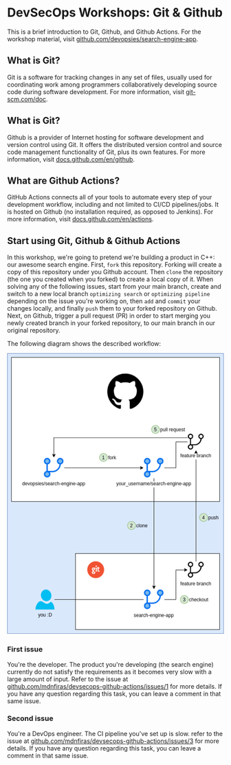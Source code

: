 # DevSecOps Workshops: Git & Github

This is a brief introduction to Git, Github, and Github Actions. For the workshop material, visit <a href="https://github.com/devopsies/search-engine-app" target="_blank">github.com/devopsies/search-engine-app</a>.

## What is Git?

Git is a software for tracking changes in any set of files, usually used for coordinating work among programmers collaboratively developing source code during software development. For more information, visit <a href="https://git-scm.com/doc">git-scm.com/doc</a>.

## What is Git?

Github is a provider of Internet hosting for software development and version control using Git. It offers the distributed version control and source code management functionality of Git, plus its own features. For more information, visit <a href="https://docs.github.com/en/github">docs.github.com/en/github</a>.

## What are Github Actions?

GitHub Actions connects all of your tools to automate every step of your development workflow, including and not limited to CI/CD pipelines/jobs. It is hosted on Github (no installation required, as opposed to Jenkins). For more information, visit <a href="https://docs.github.com/en/actions">docs.github.com/en/actions</a>.

## Start using Git, Github & Github Actions

In this workshop, we're going to pretend we're building a product in C++: our awesome search engine. First, `fork` this repository. Forking will create a copy of this repository under you Github account. Then `clone` the repository (the one you created when you forked) to create a local copy of it. When solving any of the following issues, start from your main branch, create and switch to a new local branch `optimizing search` or `optimizing pipeline` depending on the issue you're working on, then `add` and `commit` your changes locally, and finally `push` them to your forked repository on Github. Next, on Github, trigger a pull request (PR) in order to start merging you newly created branch in your forked repository, to our main branch in our original repository.

The following diagram shows the described workflow:

<img src="imgs/img.drawio.png"/>

### First issue

You're the developer. The product you're developing (the search engine) currently do not satisfy the requirements as it becomes very slow with a large amount of input. Refer to the issue at <a href="https://github.com/devopsies/search-engine-app/issues/1" target="_blank">github.com/mdnfiras/devsecops-github-actions/issues/1</a> for more details. If you have any question regarding this task, you can leave a comment in that same issue.

### Second issue

You're a DevOps engineer. The CI pipeline you've set up is slow. refer to the issue at <a href="https://github.com/devopsies/search-engine-app/issues/3" target="_blank">github.com/mdnfiras/devsecops-github-actions/issues/3</a> for more details. If you have any question regarding this task, you can leave a comment in that same issue.
